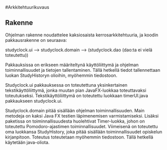 #Arkkitehtuurikuvaus

## Rakenne

Ohjelman rakenne noudattelee kaksiosaista kerrosarkkitehtuuria, ja koodin pakkausrakenne on seuraava:

studyclock.ui --> studyclock.domain --> (studyclock.dao (dao:ta ei vielä toteutettu))

Pakkauksissa on erikseen määriteltynä käyttöliittymä ja ohjelman toiminnallisuudet ja tietojen tallentaminen. Tällä hetkellä tiedot tallennettaan luokan StudyHistoryn olioihin, myöhemmin tiedostoon.

Studyclock.ui pakkauksessa on toteutettuna yksinkertainen tekstikäyttöliittymä, jonka muutan pian JavaFX-luokkaa toteuttavaksi toteutukseksi. Tekstikäyttöliittymä on toteutettu luokkaan
timerUI.java pakkaukseen studyclock.ui.

Studyclock.domain pitää sisällään ohjelman toiminnallisuuden. Main metodeja on kaksi Java FX testien läpimenemisen varmistamiseksi. Lisäksi paketissa on toiminnallisuudesta huolehtivat Timer-luokka, johon on toteutettu Pomodoro-ajastimen toiminnallisuudet. Viimeisenä on toteutettu oma luokkansa StudyHistory, joka pitää sisällään toiminnallisuudet opiskelun kirjanpitoon. Toteutus toteutetaan myöhemmin tiedostoon. Tällä hetkellä käytetään java-oliota.


